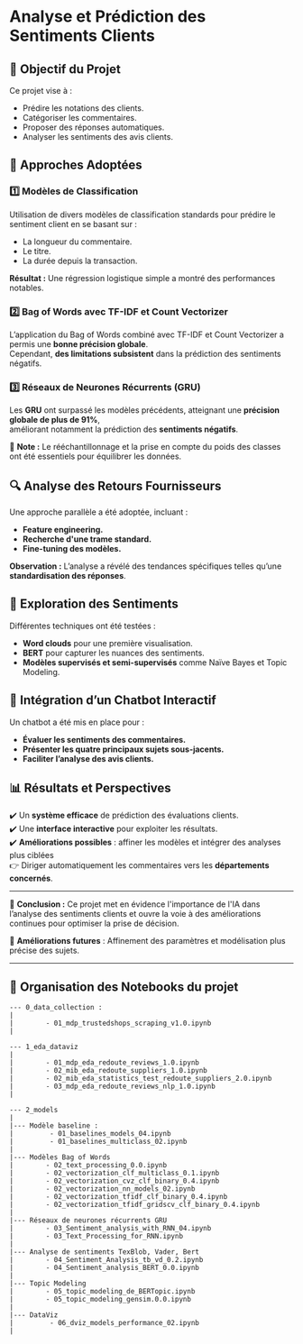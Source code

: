 # Analyse et Prédiction des Sentiments Clients

## 📌 Objectif du Projet

Ce projet vise à :
- Prédire les notations des clients.
- Catégoriser les commentaires.
- Proposer des réponses automatiques.
- Analyser les sentiments des avis clients.

## 🚀 Approches Adoptées

### 1️⃣ Modèles de Classification
Utilisation de divers modèles de classification standards pour prédire le sentiment client en se basant sur :
- La longueur du commentaire.
- Le titre.
- La durée depuis la transaction.

**Résultat :** Une régression logistique simple a montré des performances notables.

### 2️⃣ Bag of Words avec TF-IDF et Count Vectorizer
L’application du Bag of Words combiné avec TF-IDF et Count Vectorizer a permis une **bonne précision globale**.  
Cependant, **des limitations subsistent** dans la prédiction des sentiments négatifs.

### 3️⃣ Réseaux de Neurones Récurrents (GRU)
Les **GRU** ont surpassé les modèles précédents, atteignant une **précision globale de plus de 91%**,  
améliorant notamment la prédiction des **sentiments négatifs**.

📌 **Note :** Le rééchantillonnage et la prise en compte du poids des classes ont été essentiels pour équilibrer les données.

## 🔍 Analyse des Retours Fournisseurs
Une approche parallèle a été adoptée, incluant :
- **Feature engineering.**
- **Recherche d'une trame standard.**
- **Fine-tuning des modèles.**

**Observation :** L’analyse a révélé des tendances spécifiques telles qu’une **standardisation des réponses**.

## 🧠 Exploration des Sentiments
Différentes techniques ont été testées :
- **Word clouds** pour une première visualisation.
- **BERT** pour capturer les nuances des sentiments.
- **Modèles supervisés et semi-supervisés** comme Naïve Bayes et Topic Modeling.

## 🤖 Intégration d’un Chatbot Interactif
Un chatbot a été mis en place pour :
- **Évaluer les sentiments des commentaires.**
- **Présenter les quatre principaux sujets sous-jacents.**
- **Faciliter l’analyse des avis clients.**

## 📊 Résultats et Perspectives
✔️ Un **système efficace** de prédiction des évaluations clients.  
✔️ Une **interface interactive** pour exploiter les résultats.  
✔️ **Améliorations possibles** : affiner les modèles et intégrer des analyses plus ciblées  
  👉 Diriger automatiquement les commentaires vers les **départements concernés**.

---

📌 **Conclusion :** Ce projet met en évidence l'importance de l'IA dans l’analyse des sentiments clients et ouvre la voie à des améliorations continues pour optimiser la prise de décision.

🚀 **Améliorations futures** : Affinement des paramètres et modélisation plus précise des sujets.

---

## 📁 Organisation des Notebooks du projet


    --- 0_data_collection :
    |
    |        - 01_mdp_trustedshops_scraping_v1.0.ipynb
    |   
    
    --- 1_eda_dataviz
    |
    |        - 01_mdp_eda_redoute_reviews_1.0.ipynb
    |        - 02_mib_eda_redoute_suppliers_1.0.ipynb
    |        - 02_mib_eda_statistics_test_redoute_suppliers_2.0.ipynb 
    |        - 03_mdp_eda_redoute_reviews_nlp_1.0.ipynb
    |  
    
    --- 2_models
    |      
    |--- Modèle baseline : 
    |         - 01_baselines_models_04.ipynb
    |         - 01_baselines_multiclass_02.ipynb
    |    
    |--- Modèles Bag of Words
    |        - 02_text_processing_0.0.ipynb
    |        - 02_vectorization_clf_multiclass_0.1.ipynb
    |        - 02_vectorization_cvz_clf_binary_0.4.ipynb
    |        - 02_vectorization_nn_models_02.ipynb
    |        - 02_vectorization_tfidf_clf_binary_0.4.ipynb
    |        - 02_vectorization_tfidf_gridscv_clf_binary_0.4.ipynb
    |    
    |--- Réseaux de neurones récurrents GRU
    |        - 03_Sentiment_analysis_with_RNN_04.ipynb
    |        - 03_Text_Processing_for_RNN.ipynb
    |    
    |--- Analyse de sentiments TexBlob, Vader, Bert
    |        - 04_Sentiment_Analysis_tb_vd_0.2.ipynb
    |        - 04_Sentiment_analysis_BERT_0.0.ipynb
    |    
    |--- Topic Modeling
    |        - 05_topic_modeling_de_BERTopic.ipynb
    |        - 05_topic_modeling_gensim.0.0.ipynb
    |   
    |--- DataViz
    |         - 06_dviz_models_performance_02.ipynb
    |
   
